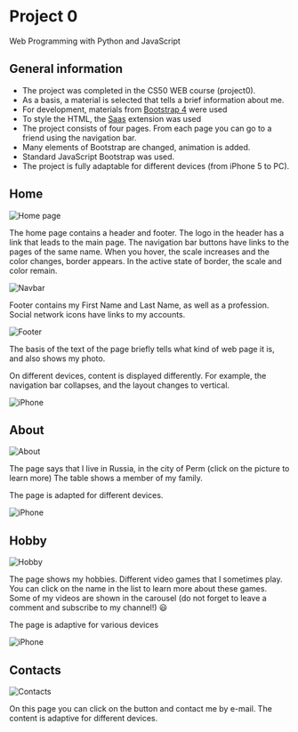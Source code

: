 # Project 0

Web Programming with Python and JavaScript

## General information

- The project was completed in the CS50 WEB course (project0).
- As a basis, a material is selected that tells a brief information about me.
- For development, materials from [Bootstrap 4](https://getbootstrap.com/) were used 
- To style the HTML, the [Saas](https://sass-lang.com/) extension was used 
- The project consists of four pages. From each page you can go to a friend using the navigation bar.
- Many elements of Bootstrap are changed, animation is added. 
- Standard JavaScript Bootstrap was used.
- The project is fully adaptable for different devices (from iPhone 5 to PC).

## Home

![Home page](https://pix.my/o/2qyzsn.png)

The home page contains a header and footer. The logo in the header has a link that leads to the main page.
The navigation bar buttons have links to the pages of the same name. When you hover, the scale increases and the color changes, border appears. In the active state of border, the scale and color remain.

![Navbar](https://pix.my/o/qYLNFB.png)

Footer contains my First Name and Last Name, as well as a profession. Social network icons have links to my accounts.

![Footer](https://pix.my/o/p7q5FL.png)

The basis of the text of the page briefly tells what kind of web page it is, and also shows my photo.

On different devices, content is displayed differently. For example, the navigation bar collapses, and the layout changes to vertical.

![iPhone](https://pix.my/o/xGckuD.png)

## About

![About](https://pix.my/o/H5FAA7.png)

The page says that I live in Russia, in the city of Perm (click on the picture to learn more)
The table shows a member of my family.

The page is adapted for different devices.

![iPhone](https://pix.my/o/zFNQ2M.png)

## Hobby

![Hobby](https://pix.my/o/DUjQnK.png)

The page shows my hobbies. Different video games that I sometimes play. You can click on the name in the list to learn more about these games.
Some of my videos are shown in the carousel (do not forget to leave a comment and subscribe to my channel!) :smiley:	

The page is adaptive for various devices

![iPhone](https://pix.my/o/QWOu5T)

## Contacts

![Contacts](https://pix.my/o/hKQuYy.png)

On this page you can click on the button and contact me by e-mail.
The content is adaptive for different devices.